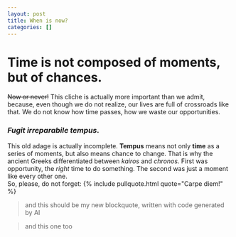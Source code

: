 ```yaml
---
layout: post
title: When is now?
categories: []
---
```

# Time is not composed of moments, but of chances.
~~Now or never!~~ This cliche is actually more important than we admit, because, even though we do not realize, our lives are full of crossroads like that. We do not know how time passes, how we waste our opportunities. 
### *Fugit irreparabile tempus*.

This old adage is actually incomplete. **Tempus** means not only **time** as a series of moments, but also means chance to change. That is why the ancient Greeks differentiated between *kairos* and *chronos*. First was opportunity, the *right* time to do something. The second was just a moment like every other one.  
So, please, do not forget: {% include pullquote.html quote="Carpe diem!" %}
> and this should be my new blockquote, written with code generated by AI

>and this one too
